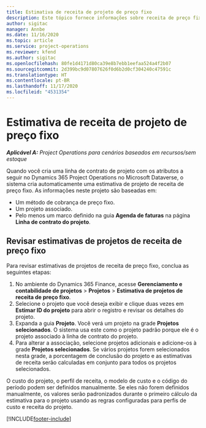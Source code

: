 ```yaml
---
title: Estimativa de receita de projeto de preço fixo
description: Este tópico fornece informações sobre receita de preço fixo em projetos.
author: sigitac
manager: Annbe
ms.date: 11/16/2020
ms.topic: article
ms.service: project-operations
ms.reviewer: kfend
ms.author: sigitac
ms.openlocfilehash: 80fe1d4171d80ca39e8b7ebb1eefaa524a4f2b07
ms.sourcegitcommit: 2d399bc9d07807626f0d6b2d0cf304240c47591c
ms.translationtype: HT
ms.contentlocale: pt-BR
ms.lasthandoff: 11/17/2020
ms.locfileid: "4531354"
---
```

# <a name="fixed-price-revenue-estimate-projects"></a>Estimativa de receita de projeto de preço fixo 

_**Aplicável A:** Project Operations para cenários baseados em recursos/sem estoque_

Quando você cria uma linha de contrato de projeto com os atributos a seguir no Dynamics 365 Project Operations no Microsoft Dataverse, o sistema cria automaticamente uma estimativa de projeto de receita de preço fixo. As informações neste projeto são baseadas em:

  - Um método de cobrança de preço fixo.
  - Um projeto associado.
  - Pelo menos um marco definido na guia **Agenda de faturas** na página **Linha de contrato do projeto**.

## <a name="review-fixed-price-revenue-estimates-projects"></a>Revisar estimativas de projetos de receita de preço fixo
Para revisar estimativas de projetos de receita de preço fixo, conclua as seguintes etapas:

1. No ambiente do Dynamics 365 Finance, acesse **Gerenciamento e contabilidade de projetos** > **Projetos** > **Estimativa de projetos de receita de preço fixo**.
2. Selecione o projeto que você deseja exibir e clique duas vezes em **Estimar ID do projeto** para abrir o registro e revisar os detalhes do projeto.
3. Expanda a guia **Projeto**. Você verá um projeto na grade **Projetos selecionados**. O sistema usa este como o projeto padrão porque ele é o projeto associado à linha de contrato do projeto. 
4. Para alterar a associação, selecione projetos adicionais e adicione-os à grade **Projetos selecionados**. Se vários projetos forem selecionados nesta grade, a porcentagem de conclusão do projeto e as estimativas de receita serão calculadas em conjunto para todos os projetos selecionados.

  O custo do projeto, o perfil de receita, o modelo de custo e o código do período podem ser definidos manualmente. Se eles não forem definidos manualmente, os valores serão padronizados durante o primeiro cálculo da estimativa para o projeto usando as regras configuradas para perfis de custo e receita do projeto.



[!INCLUDE[footer-include](../includes/footer-banner.md)]